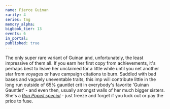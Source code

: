 ```yaml
---
name: Fierce Guinan
rarity: 4
series: tng
memory_alpha:
bigbook_tier: 13
events: 6
in_portal:
published: true
---
```


The only super rare variant of Guinan and, unfortunately, the least impressive of them all. If you earn her first copy from achievements, it's perhaps best to leave her unclaimed for a little while until you net another star from voyages or have campaign citations to burn. Saddled with bad bases and vaguely uneventable traits, this imp will contribute little in the long run outside of 65% gauntlet crit in everybody's favorite 'Guinan Gauntlet' - and even then, usually amongst walls of her much bigger sisters. She's a [_Ron Popeil special_](https://www.youtube.com/watch?v=tLq27iOW0R0) - just freeze and forget if you luck out or pay the price to fuse.
